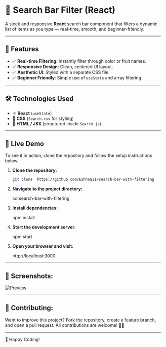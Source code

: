 # 🔎 Search Bar Filter (React)

A sleek and responsive **React** search bar component that filters a dynamic list of items as you type — real-time, smooth, and beginner-friendly.

---

## 📌 Features
- ✅ **Real-time Filtering**: Instantly filter through color or fruit names.
- ✅ **Responsive Design**: Clean, centered UI layout.
- ✅ **Aesthetic UI**: Styled with a separate CSS file.
- ✅ **Beginner Friendly**: Simple use of `useState` and array filtering.

---

## 🛠️ Technologies Used
- ⚛️ **React** (`useState`)
- 🎨 **CSS** (`Search.css` for styling)
- 📄 **HTML / JSX** (structured inside `Search.js`)

---

## 🚀 Live Demo
To see it in action, clone the repository and follow the setup instructions below.

1. **Clone the repository:**

   ```bash
   git clone  https://github.com/Eshhaa11/search-bar-with-filtering
   
   
2. **Navigate to the project directory:**

   cd  search-bar-with-filtering

3. **Install dependencies:**

   npm install

4. **Start the development server:**

   npm start

5. **Open your browser and visit:**

   http://localhost:3000

---

 ## 🎨 Screenshots:
![Preview](./src/assets/demo.gif.gif)

 ---

 ## 🤝 Contributing:
 Want to improve this project? Fork the repository, create a feature branch, and open a pull request. All contributions are welcome! 🚀✨
 
 ---

 🎉 Happy Coding!